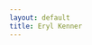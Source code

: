 ```yaml
---
layout: default
title: Eryl Kenner
---
```


<object id="resume" data="/assets/images/Resume.pdf" width="800" height="1070" type='application/pdf'/>
